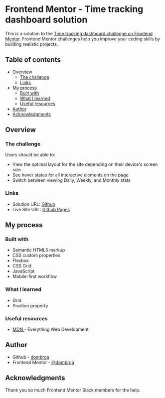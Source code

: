 # Frontend Mentor - Time tracking dashboard solution

This is a solution to the [Time tracking dashboard challenge on Frontend Mentor](https://www.frontendmentor.io/challenges/time-tracking-dashboard-UIQ7167Jw). Frontend Mentor challenges help you improve your coding skills by building realistic projects. 

## Table of contents

- [Overview](#overview)
  - [The challenge](#the-challenge)
  - [Links](#links)
- [My process](#my-process)
  - [Built with](#built-with)
  - [What I learned](#what-i-learned)
  - [Useful resources](#useful-resources)
- [Author](#author)
- [Acknowledgments](#acknowledgments)


## Overview

### The challenge

Users should be able to:

- View the optimal layout for the site depending on their device's screen size
- See hover states for all interactive elements on the page
- Switch between viewing Daily, Weekly, and Monthly stats


### Links

- Solution URL: [Github](https://github.com/dombrga/time-tracking-dashboard)
- Live Site URL: [Github Pages](https://dombrga.github.io/time-tracking-dashboard/)

## My process

### Built with

- Semantic HTML5 markup
- CSS custom properties
- Flexbox
- CSS Grid
- JavaScript
- Mobile-first workflow


### What I learned

- Grid
- Position property

### Useful resources

- [MDN ](https://developer.mozilla.org/en-US/) - Everything Web Development

## Author

- Github - [dombrga](https://github.com/dombrga)
- Frontend Mentor - [@dombrga](https://www.frontendmentor.io/profile/dombrga)

## Acknowledgments

Thank you so much Frontend Mentor Slack members for the help.

